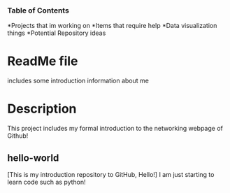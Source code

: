 ### Table of Contents
  *Projects that im working on
  *Items that require help
  *Data visualization things
  *Potential Repository ideas

# ReadMe file
includes some introduction information about me 

# Description 
This project includes my formal introduction to the networking webpage of Github!

## hello-world
[This is my introduction repository to GitHub, Hello!]
I am just starting to learn code such as python!


